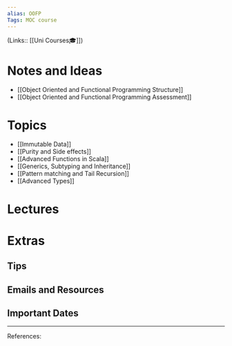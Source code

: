 ```yaml
---
alias: OOFP
Tags: MOC course
---
```

(Links:: [[Uni Courses🎓]])
# Notes and Ideas
- [[Object Oriented and Functional Programming Structure]]
- [[Object Oriented and Functional Programming Assessment]]
# Topics
- [[Immutable Data]]
- [[Purity and Side effects]]
- [[Advanced Functions in Scala]]
- [[Generics, Subtyping and Inheritance]]
- [[Pattern matching and Tail Recursion]]
- [[Advanced Types]]
# Lectures
# Extras
## Tips
## Emails and Resources
## Important Dates

___
References:
